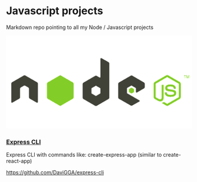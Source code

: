 # Javascript projects
Markdown repo pointing to all my Node / Javascript projects

<p align="center">
  <img src="./nodejs.webp" />
</p>

### [Express CLI](https://github.com/DaviGGA/express-cli)
Express CLI with commands like: create-express-app (similar to create-react-app)

https://github.com/DaviGGA/express-cli

